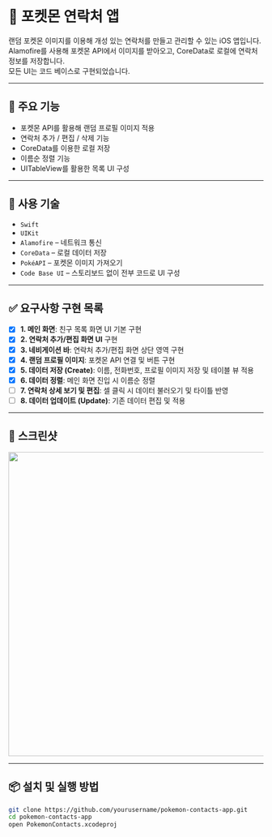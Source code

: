 # 📱 포켓몬 연락처 앱

랜덤 포켓몬 이미지를 이용해 개성 있는 연락처를 만들고 관리할 수 있는 iOS 앱입니다.  
Alamofire를 사용해 포켓몬 API에서 이미지를 받아오고, CoreData로 로컬에 연락처 정보를 저장합니다.  
모든 UI는 코드 베이스로 구현되었습니다.

---

## 🚀 주요 기능

- 포켓몬 API를 활용해 랜덤 프로필 이미지 적용
- 연락처 추가 / 편집 / 삭제 기능
- CoreData를 이용한 로컬 저장
- 이름순 정렬 기능
- UITableView를 활용한 목록 UI 구성

---

## 🔧 사용 기술

- `Swift`
- `UIKit`
- `Alamofire` – 네트워크 통신
- `CoreData` – 로컬 데이터 저장
- `PokéAPI` – 포켓몬 이미지 가져오기  
- `Code Base UI` – 스토리보드 없이 전부 코드로 UI 구성

---

## ✅ 요구사항 구현 목록

- [x] **1. 메인 화면**: 친구 목록 화면 UI 기본 구현
- [x] **2. 연락처 추가/편집 화면 UI** 구현
- [x] **3. 네비게이션 바**: 연락처 추가/편집 화면 상단 영역 구현
- [x] **4. 랜덤 프로필 이미지**: 포켓몬 API 연결 및 버튼 구현
- [x] **5. 데이터 저장 (Create)**: 이름, 전화번호, 프로필 이미지 저장 및 테이블 뷰 적용
- [x] **6. 데이터 정렬**: 메인 화면 진입 시 이름순 정렬
- [ ] **7. 연락처 상세 보기 및 편집**: 셀 클릭 시 데이터 불러오기 및 타이틀 반영
- [ ] **8. 데이터 업데이트 (Update)**: 기존 데이터 편집 및 적용

---

## 📸 스크린샷

<p align="center">
  <img src="https://github.com/user-attachments/assets/24913df9-eb23-4685-949e-0cd9636efc13" width="600"/>
</p>


---

## 📦 설치 및 실행 방법

```bash
git clone https://github.com/yourusername/pokemon-contacts-app.git
cd pokemon-contacts-app
open PokemonContacts.xcodeproj
